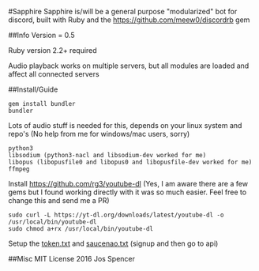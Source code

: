 #Sapphire
Sapphire is/will be a general purpose "modularized" bot for discord, built with Ruby and the
https://github.com/meew0/discordrb gem

##Info
Version = 0.5

Ruby version 2.2+ required

Audio playback works on multiple servers, but all modules are loaded and affect all connected servers

##Install/Guide
```
gem install bundler
bundler
```
Lots of audio stuff is needed for this, depends on your linux system and repo's
(No help from me for windows/mac users, sorry)
```
python3
libsodium (python3-nacl and libsodium-dev worked for me)
libopus (libopusfile0 and libopus0 and libopusfile-dev worked for me)
ffmpeg
```

Install https://github.com/rg3/youtube-dl
(Yes, I am aware there are a few gems but I found working directly with it was so much easier.
Feel free to change this and send me a PR)
```
sudo curl -L https://yt-dl.org/downloads/latest/youtube-dl -o /usr/local/bin/youtube-dl
sudo chmod a+rx /usr/local/bin/youtube-dl
```

Setup the [token.txt](https://discordapp.com/developers/applications/me) and [saucenao.txt](https://saucenao.com/user.php) (signup and then go to api)



##Misc
MIT License 2016 Jos Spencer
